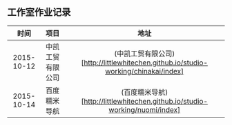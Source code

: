 
工作室作业记录
------

| 时间       |     项目 |   地址|
| :--------: | :--------:| :------: |
| 2015-10-12 |   中凯工贸有限公司|   (中凯工贸有限公司)[http://littlewhitechen.github.io/studio-working/chinakai/index]  |
| 2015-10-14 |   百度糯米导航|   (百度糯米导航)[http://littlewhitechen.github.io/studio-working/nuomi/index]  |
